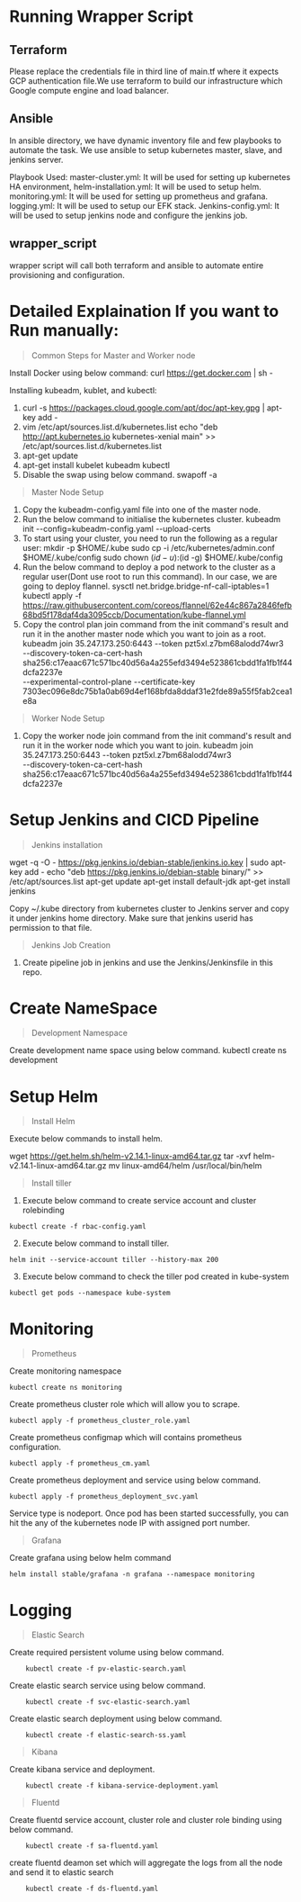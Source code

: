 
# Running Wrapper Script
## Terraform
   Please replace the credentials file in third line of main.tf where it expects GCP authentication file.We use terraform to build our infrastructure which Google compute engine and load balancer.

## Ansible
   In ansible directory, we have dynamic inventory file and few playbooks to automate the task.
   We use ansible to setup kubernetes master, slave, and jenkins server.

   Playbook Used:
      master-cluster.yml:
         It will be used for setting up kubernetes HA environment,
      helm-installation.yml:
         It will be used to setup helm.
      monitoring.yml:
         It will be used for setting up prometheus and grafana.
      logging.yml:
         It will be used to setup our EFK stack.
      Jenkins-config.yml:
         It will be used to setup jenkins node and configure the jenkins job.

## wrapper_script
   wrapper script will call both terraform and ansible to automate entire provisioning and configuration.

# Detailed Explaination If you want to Run manually:
> Common Steps for Master and Worker node

   Install Docker using below command:
      curl https://get.docker.com | sh -

   Installing kubeadm, kublet, and kubectl:
   1) curl -s https://packages.cloud.google.com/apt/doc/apt-key.gpg | apt-key add -
   2) vim /etc/apt/sources.list.d/kubernetes.list
      echo "deb http://apt.kubernetes.io kubernetes-xenial main" >> /etc/apt/sources.list.d/kubernetes.list
   3) apt-get update
   4) apt-get install kubelet kubeadm kubectl
   5) Disable the swap using below command.
      swapoff -a

> Master Node Setup
   1) Copy the kubeadm-config.yaml file into one of the master node.
   2) Run the below command to initialise the kubernetes cluster.
      kubeadm init --config=kubeadm-config.yaml --upload-certs
   3) To start using your cluster, you need to run the following as a regular user:
      mkdir -p $HOME/.kube
      sudo cp -i /etc/kubernetes/admin.conf $HOME/.kube/config
      sudo chown $(id -u):$(id -g) $HOME/.kube/config
   4) Run the below command to deploy a pod network to the cluster as a regular user(Dont use root to run this command). In         our case, we are going to deploy flannel.
      sysctl net.bridge.bridge-nf-call-iptables=1
      kubectl apply -f                  https://raw.githubusercontent.com/coreos/flannel/62e44c867a2846fefb68bd5f178daf4da3095ccb/Documentation/kube-flannel.yml    
   5) Copy the control plan join command from the init command's result and run it in the another master node which you want to join as a root.
      kubeadm join 35.247.173.250:6443 --token pzt5xl.z7bm68alodd74wr3 \
    --discovery-token-ca-cert-hash sha256:c17eaac671c571bc40d56a4a255efd3494e523861cbdd1fa1fb1f44dcfa2237e \
    --experimental-control-plane --certificate-key 7303ec096e8dc75b1a0ab69d4ef168bfda8ddaf31e2fde89a55f5fab2cea1e8a

> Worker Node Setup
   1) Copy the worker node join command from the init command's result and run it in the worker node which you want to join.
      kubeadm join 35.247.173.250:6443 --token pzt5xl.z7bm68alodd74wr3 \
      --discovery-token-ca-cert-hash sha256:c17eaac671c571bc40d56a4a255efd3494e523861cbdd1fa1fb1f44dcfa2237e
    
# Setup Jenkins and CICD Pipeline

> Jenkins installation

  wget -q -O - https://pkg.jenkins.io/debian-stable/jenkins.io.key | sudo apt-key add -
  echo "deb https://pkg.jenkins.io/debian-stable binary/" >> /etc/apt/sources.list
  apt-get update
  apt-get install default-jdk
  apt-get install jenkins

  Copy ~/.kube directory from kubernetes cluster to Jenkins server and copy it under jenkins home directory.
  Make sure that jenkins userid has permission to that file.

> Jenkins Job Creation

  1) Create pipeline job in jenkins and use the Jenkins/Jenkinsfile in this repo.

# Create NameSpace

> Development Namespace

  Create development name space using below command.
  kubectl create ns development

# Setup Helm

> Install Helm

  Execute below commands to install helm.

  wget https://get.helm.sh/helm-v2.14.1-linux-amd64.tar.gz
  tar -xvf helm-v2.14.1-linux-amd64.tar.gz
  mv linux-amd64/helm /usr/local/bin/helm

> Install tiller

  1) Execute below command to create service account and cluster rolebinding

    kubectl create -f rbac-config.yaml
    
  2) Execute below command to install tiller.
  
    helm init --service-account tiller --history-max 200

  3) Execute below command to check the tiller pod created in kube-system
  
    kubectl get pods --namespace kube-system

# Monitoring 

> Prometheus

  Create monitoring namespace
  
    kubectl create ns monitoring

  Create prometheus cluster role which will allow you to scrape.
  
    kubectl apply -f prometheus_cluster_role.yaml

  Create prometheus configmap which will contains prometheus configuration.
  
    kubectl apply -f prometheus_cm.yaml

  Create prometheus deployment and service using below command.
  
    kubectl apply -f prometheus_deployment_svc.yaml

  Service type is nodeport.
  Once pod has been started successfully, you can hit the any of the kubernetes node IP with assigned port number.

> Grafana

  Create grafana using below helm command

    helm install stable/grafana -n grafana --namespace monitoring
  
# Logging

>  Elastic Search

   Create required persistent volume using below command.
        
        kubectl create -f pv-elastic-search.yaml
        
   Create elastic search service using below command. 
        
        kubectl create -f svc-elastic-search.yaml
    
   Create elastic search deployment using below command.
        
        kubectl create -f elastic-search-ss.yaml

> Kibana
        
   Create kibana service and deployment.
        
        kubectl create -f kibana-service-deployment.yaml
        
> Fluentd

   Create fluentd service account, cluster role and cluster role binding using below command.
        
        kubectl create -f sa-fluentd.yaml
        
   create fluentd deamon set which will aggregate the logs from all the node and send it to elastic search
        
        kubectl create -f ds-fluentd.yaml
